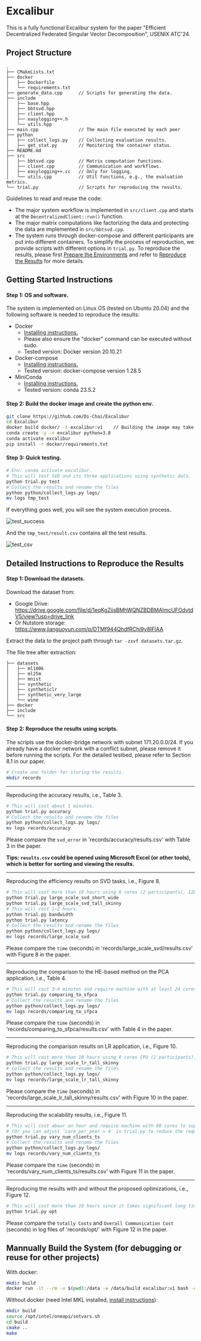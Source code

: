 # Excalibur

This is a fully functional Excalibur system for the paper "Efficient Decentralized Federated Singular Vector Decomposition", USENIX ATC'24.

## Project Structure

```
.
├── CMakeLists.txt
├── docker
│   ├── Dockerfile
│   └── requirements.txt
├── generate_data.cpp      // Scripts for generating the data.
├── include
│   ├── base.hpp
│   ├── bbtsvd.hpp
│   ├── client.hpp
│   ├── easylogging++.h
│   └── utils.hpp
├── main.cpp               // The main file executed by each peer
├── python
│   ├── collect_logs.py    // Collecting evaluation results.
│   ├── get_stat.py        // Monitering the container status.
├── README.md
├── src
│   ├── bbtsvd.cpp         // Matrix computation functions.
│   ├── client.cpp         // Communication and workflows.
│   ├── easylogging++.cc   // Only for logging.
│   └── utils.cpp          // Util functions, e.g., the evaluation metrics.
└── trial.py               // Scripts for reproducing the results.
```

Guidelines to read and reuse the code:
- The major system workflow is implemented in `src/client.cpp` and starts at the `DecentralizedClient::run()` function.
- The major matrix computations like factorizing the data and protecting the data are implemented in `src/bbtsvd.cpp`.
- The system runs through docker-compose and different participants are put into different containers. To simplify the process of reproduction, we provide scripts with different options in `trial.py`. To reproduce the results, please first [Prepare the Environments](#prepare-the-environments) and refer to [Reproduce the Results](#reproduce-the-results) for more details.

## Getting Started Instructions

#### Step 1: OS and software.

The system is implemented on Linux OS (tested on Ubuntu 20.04) and the following software is needed to reproduce the results:

- Docker
  - [Installing instructions.](https://docs.docker.com/engine/install/ubuntu/)
  - Please also ensure the "docker" command can be executed without sudo. 
  - Tested version: Docker version 20.10.21
- Docker-compose
  - [Installing instructions.](https://docs.docker.com/compose/install/linux/)
  - Tested version: docker-compose version 1.28.5
- MiniConda
  - [Installing instructions.](https://docs.anaconda.com/free/miniconda/miniconda-install/)
  - Tested version: conda 23.5.2

#### Step 2: Build the docker image and create the python env.

```bash
git clone https://github.com/Di-Chai/Excalibur
cd Excalibur
docker build docker/ -t excalibur:v1    // Building the image may take more than 10Mins.
conda create -y -n excalibur python=3.8
conda activate excalibur
pip install -r docker/requirements.txt
```

#### Step 3: Quick testing.

```bash
# Env: conda activate excalibur.
# This will test SVD and its three applications using synthetic data.
python trial.py test
# Collect the results and rename the files
python python/collect_logs.py logs/
mv logs tmp_test
```

If everything goes well, you will see the system execution process.

![test_success](./assets/test_success.png)

And the `tmp_test/result.csv` contains all the test results.

![test_csv](./assets/test_csv.png)

## Detailed Instructions to Reproduce the Results

#### Step 1: Download the datasets.

Download the dataset from:
- Google Drive: https://drive.google.com/file/d/1eqKgZiisBMhWQNZBDBMAlmcUFOdvtdV5/view?usp=drive_link
- Or Nutstore storage: https://www.jianguoyun.com/p/DTMf944QhdfRChi9y8IFIAA

Extract the data to the project path through `tar -zxvf datasets.tar.gz`.

The file tree after extraction:

```
├── datasets
│   ├── ml100k
│   ├── ml25m
│   ├── mnist
│   ├── synthetic
│   ├── syntheticlr
│   ├── synthetic_very_large
│   └── wine
├── docker
├── include
└── src
```

#### Step 2: Reproduce the results using scripts.

The scripts use the docker-bridge network with subnet 171.20.0.0/24. If you already have a docker network with a conflict subnet, please remove it before running the scripts. For the detailed testbed, please refer to Section 8.1 in our paper.

```bash
# Create one folder for storing the results.
mkdir records
```

----

Reproducing the accuracy results, i.e., Table 3.

```bash
# This will cost about 1 minutes.
python trial.py accuracy
# Collect the results and rename the files
python python/collect_logs.py logs/
mv logs records/accuracy
```

Please compare the `svd_error` in 'records/accuracy/results.csv' with Table 3 in the paper.

**Tips: `results.csv` could be opened using Microsoft Excel (or other tools), which is better for sorting and viewing the results.**

----

Reproducing the efficiency results on SVD tasks, i.e., Figure 8.
```bash
# This will cost more than 10 hours using 8 cores (2 participants), 128GB RAM, and 2TB SSD storage.
python trial.py large_scale_svd_short_wide
python trial.py large_scale_svd_tall_skinny
# This will cost 1~2 hours.
python trial.py bandwidth
python trial.py latency
# Collect the results and rename the files
python python/collect_logs.py logs/
mv logs records/large_scale_svd
```

Please compare the `time` (seconds) in 'records/large_scale_svd/results.csv' with Figure 8 in the paper.

----

Reproducing the comparison to the HE-based method on the PCA application, i.e., Table 4.
```bash
# This will cost 3~4 minutes and require machine with at least 24 cores and about 256GB RAM to support 6 participants.
python trial.py comparing_to_sfpca
# Collect the results and rename the files
python python/collect_logs.py logs/
mv logs records/comparing_to_sfpca
```

Please compare the `time` (seconds) in 'records/comparing_to_sfpca/results.csv' with Table 4 in the paper.

----

Reproducing the comparison results on LR application, i.e., Figure 10.
```bash
# This will cost more than 10 hours using 8 cores CPU (2 participants), 128GB RAM, and 2TB SSD storage.
python trial.py large_scale_lr_tall_skinny
# Collect the results and rename the files
python python/collect_logs.py logs/
mv logs records/large_scale_lr_tall_skinny
```

Please compare the `time` (seconds) in 'records/large_scale_lr_tall_skinny/results.csv' with Figure 10 in the paper.

----

Reproducing the scalability results, i.e., Figure 11.
```bash
# This will cost abour an hour and require machine with 80 cores to support up to 20 participants.
# (Or you can adjust `core_per_peer = 4` in trial.py to reduce the required cores (e.g., `core_per_peer = 1`) but may get longer runtime.)
python trial.py vary_num_clients_ts
# Collect the results and rename the files
python python/collect_logs.py logs/
mv logs records/vary_num_clients_ts
```

Please compare the `time` (seconds) in 'records/vary_num_clients_ts/results.csv' with Figure 11 in the paper.

----

Reproducing the results with and without the proposed optimizations, i.e., Figure 12.
```bash
# This will cost more than 10 hours since it takes significant long time without the proposed optimizations.
python trial.py opt
```

Please compare the `totally Costs` and `Overall Communication Cost` (seconds) in log files of 'records/opt/' with Figure 12 in the paper.

## Mannually Build the System (for debugging or reuse for other projects)

With docker:

```bash
mkdir build
docker run -it --rm -v $(pwd):/data -w /data/build excalibur:v1 bash -c "cmake .. && make"
```

Without docker (need Intel MKL installed, [install instructions](https://www.intel.com/content/www/us/en/developer/tools/oneapi/base-toolkit-download.html)):

```bash
mkdir build
source /opt/intel/oneapi/setvars.sh
cd build
cmake ..
make
```
